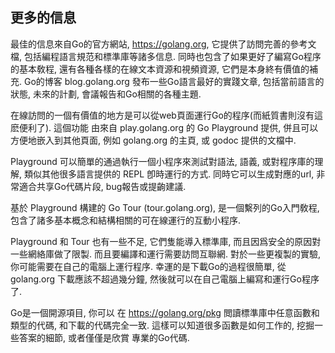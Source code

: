 ## 更多的信息

最佳的信息來自Go的官方網站, https://golang.org, 它提供了訪問完善的參考文檔, 包括編程語言規范和標準庫等諸多信息. 同時也包含了如果更好了編寫Go程序的基本敎程, 還有各種各樣的在線文本資源和視頻資源, 它們是本身終有價值的補充. Go的博客 blog.golang.org 發布一些Go語言最好的實踐文章, 包括當前語言的狀態, 未來的計劃, 會議報告和Go相關的各種主題.

在線訪問的一個有價值的地方是可以從web頁面運行Go的程序(而紙質書則沒有這麽便利了). 這個功能 由來自 play.golang.org 的 Go Playground 提供, 併且可以方便地嵌入到其他頁面, 例如 golang.org 的主頁, 或 godoc 提供的文檔中.

Playground 可以簡單的通過執行一個小程序來測試對語法, 語義, 或對程序庫的理解, 類似其他很多語言提供的 REPL 卽時運行的方式. 同時它可以生成對應的url, 非常適合共享Go代碼片段, bug報告或提齣建議.

基於 Playground 構建的 Go Tour (tour.golang.org), 是一個繫列的Go入門敎程, 包含了諸多基本概念和結構相關的可在線運行的互動小程序.

Playground 和 Tour 也有一些不足, 它們隻能導入標準庫, 而且因爲安全的原因對一些網絡庫做了限製. 而且要編譯和運行需要訪問互聯網. 對於一些更複製的實驗, 你可能需要在自己的電腦上運行程序. 幸運的是下載Go的過程很簡單, 從 golang.org 下載應該不超過幾分鐘, 然後就可以在自己電腦上編寫和運行Go程序了.

Go是一個開源項目, 你可以 在 https://golang.org/pkg 閲讀標準庫中任意函數和類型的代碼, 和下載的代碼完全一致. 這樣可以知道很多函數是如何工作的, 挖掘一些答案的細節, 或者僅僅是欣賞 專業的Go代碼.

